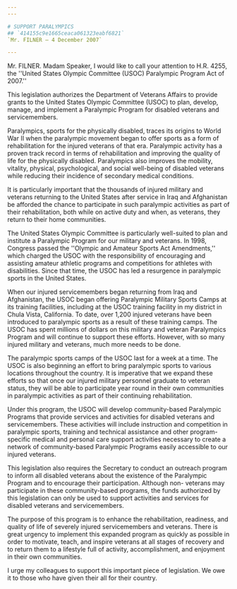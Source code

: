 ```yaml
---
---

# SUPPORT PARALYMPICS
## `414155c9e1665ceaca061323eabf6821`
`Mr. FILNER — 4 December 2007`

---
```



Mr. FILNER. Madam Speaker, I would like to call your attention to 
H.R. 4255, the ''United States Olympic Committee (USOC) Paralympic 
Program Act of 2007.''

This legislation authorizes the Department of Veterans Affairs to 
provide grants to the United States Olympic Committee (USOC) to plan, 
develop, manage, and implement a Paralympic Program for disabled 
veterans and servicemembers.

Paralympics, sports for the physically disabled, traces its origins 
to World War II when the paralympic movement began to offer sports as a 
form of rehabilitation for the injured veterans of that era. Paralympic 
activity has a proven track record in terms of rehabilitation and 
improving the quality of life for the physically disabled. Paralympics 
also improves the mobility, vitality, physical, psychological, and 
social well-being of disabled veterans while reducing their incidence 
of secondary medical conditions.

It is particularly important that the thousands of injured military 
and veterans returning to the United States after service in Iraq and 
Afghanistan be afforded the chance to participate in such paralympic 
activities as part of their rehabilitation, both while on active duty 
and when, as veterans, they return to their home communities.

The United States Olympic Committee is particularly well-suited to 
plan and institute a Paralympic Program for our military and veterans. 
In 1998, Congress passed the ''Olympic and Amateur Sports Act 
Amendments,'' which charged the USOC with the responsibility of 
encouraging and assisting amateur athletic programs and competitions 
for athletes with disabilities. Since that time, the USOC has led a 
resurgence in paralympic sports in the United States.

When our injured servicemembers began returning from Iraq and 
Afghanistan, the USOC began offering Paralympic Military Sports Camps 
at its training facilities, including at the USOC training facility in 
my district in Chula Vista, California. To date, over 1,200 injured 
veterans have been introduced to paralympic sports as a result of these 
training camps. The USOC has spent millions of dollars on this military 
and veteran Paralympics Program and will continue to support these 
efforts. However, with so many injured military and veterans, much more 
needs to be done.

The paralympic sports camps of the USOC last for a week at a time. 
The USOC is also beginning an effort to bring paralympic sports to 
various locations throughout the country. It is imperative that we 
expand these efforts so that once our injured military personnel 
graduate to veteran status, they will be able to participate year round 
in their own communities in paralympic activities as part of their 
continuing rehabilitation.

Under this program, the USOC will develop community-based Paralympic 
Programs that provide services and activities for disabled veterans and 
servicemembers. These activities will include instruction and 
competition in paralympic sports, training and technical assistance and 
other program-specific medical and personal care support activities 
necessary to create a network of community-based Paralympic Programs 
easily accessible to our injured veterans.

This legislation also requires the Secretary to conduct an outreach 
program to inform all disabled veterans about the existence of the 
Paralympic Program and to encourage their participation. Although non-
veterans may participate in these community-based programs, the funds 
authorized by this legislation can only be used to support activities 
and services for disabled veterans and servicemembers.

The purpose of this program is to enhance the rehabilitation, 
readiness, and quality of life of severely injured servicemembers and 
veterans. There is great urgency to implement this expanded program as 
quickly as possible in order to motivate, teach, and inspire veterans 
at all stages of recovery and to return them to a lifestyle full of 
activity, accomplishment, and enjoyment in their own communities.

I urge my colleagues to support this important piece of legislation. 
We owe it to those who have given their all for their country.



